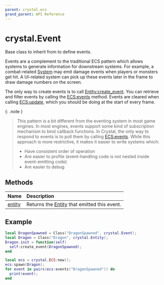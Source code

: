 ```yaml
---
parent: crystal.ecs
grand_parent: API Reference
---
```


# crystal.Event

Base class to inherit from to define events.

Events are a complement to the traditional ECS pattern which allows systems to generate information for downstream systems. For example, a combat-related [System](system) may emit damage events when players or monsters get hit. A UI-related system can pick up these events later in the frame to draw damage numbers on the screen.

The only way to create events is to call [Entity:create_event](entity_create_event). You can retrieve and filter events by calling the [ECS:events](ecs_events) method. Events are cleared when calling [ECS:update](ecs_update), which you should be doing at the start of every frame.

{: .note }

> This pattern is a bit different from the eventing system in most game engines. In most engines, events support some kind of subscription mechanism to bind callback functions. In Crystal, the only way to respond to events is to poll them by calling [ECS:events](ecs_events). While this approach is more restrictive, it makes it easier to write systems which:
>
> - Have consistent order of operation
> - Are easier to profile (event-handling code is not nested inside event-emitting code)
> - Are easier to debug

## Methods

| Name                   | Description                                           |
| :--------------------- | :---------------------------------------------------- |
| [entity](event_entity) | Returns the [Entity](entity) that emitted this event. |

## Example

```lua
local DragonSpawned = Class("DragonSpawned", crystal.Event);
local Dragon = Class("Dragon", crystal.Entity);
Dragon.init = function(self)
  self:create_event(DragonSpawned);
end

local ecs = crystal.ECS:new();
ecs:spawn(Dragon);
for event in pairs(ecs:events("DragonSpawned")) do
  print(event);
end
```
